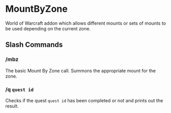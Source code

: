 # MountByZone
World of Warcraft addon which allows different mounts or sets of mounts to be used depending on the current zone.

## Slash Commands

### /mbz

The basic Mount By Zone call. Summons the appropriate mount for the zone.

### /q `quest id`

Checks if the quest `quest id` has been completed or not and prints out the result.

